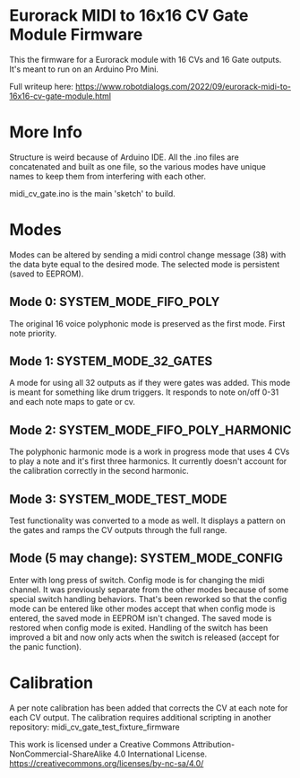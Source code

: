# Eurorack MIDI to 16x16 CV Gate Module Firmware

This the firmware for a Eurorack module with 16 CVs and 16 Gate outputs. It's meant to run on an Arduino Pro Mini.

Full writeup here: https://www.robotdialogs.com/2022/09/eurorack-midi-to-16x16-cv-gate-module.html

# More Info
Structure is weird because of Arduino IDE. All the .ino files are concatenated and built as one file, so the various modes have unique names to keep them from interfering with each other.

midi_cv_gate.ino is the main 'sketch' to build.

# Modes
Modes can be altered by sending a midi control change message (38) with the data byte equal to the desired mode. The selected mode is persistent (saved to EEPROM).

## Mode 0: SYSTEM_MODE_FIFO_POLY
The original 16 voice polyphonic mode is preserved as the first mode. First note priority.

## Mode 1: SYSTEM_MODE_32_GATES
A mode for using all 32 outputs as if they were gates was added. This mode is meant for something like drum triggers. It responds to note on/off 0-31 and each note maps to gate or cv.

## Mode 2: SYSTEM_MODE_FIFO_POLY_HARMONIC
The polyphonic harmonic mode is a work in progress mode that uses 4 CVs to play a note and it's first three harmonics. It currently doesn't account for the calibration correctly in the second harmonic.

## Mode 3: SYSTEM_MODE_TEST_MODE
Test functionality was converted to a mode as well. It displays a pattern on the gates and ramps the CV outputs through the full range.

## Mode (5 may change): SYSTEM_MODE_CONFIG
Enter with long press of switch.
Config mode is for changing the midi channel. It was previously separate from the other modes because of some special switch handling behaviors. That's been reworked so that the config mode can be entered like other modes accept that when config mode is entered, the saved mode in EEPROM isn't changed. The saved mode is restored when config mode is exited. Handling of the switch has been improved a bit and now only acts when the switch is released (accept for the panic function).

# Calibration
A per note calibration has been added that corrects the CV at each note for each CV output. The calibration requires additional scripting in another repository: midi_cv_gate_test_fixture_firmware

This work is licensed under a Creative Commons Attribution-NonCommercial-ShareAlike 4.0 International License. https://creativecommons.org/licenses/by-nc-sa/4.0/